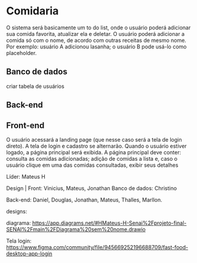 # Comidaria 

O sistema será basicamente um to do list, onde o usuário poderá adicionar sua comida favorita, atualizar ela e deletar.
O usuário poderá adicionar a comida só com o nome, de acordo com outras receitas de mesmo nome. 
Por exemplo: usuário A adicionou lasanha; o usuário B pode usá-lo como placeholder.

## Banco de dados 

criar tabela de usuários 

## Back-end 



## Front-end

O usuário acessará a landing page (que nesse caso será a tela de login direto). A tela de login e cadastro se alternarão.
Quando o usuário estiver logado, a página principal será exibida. A página principal deve conter: consulta as comidas adicionadas; 
adição de comidas a lista e, caso o usuário clique em uma das comidas consultadas, exibir seus detalhes




Líder: Mateus H

Design | Front: Vinicius, Mateus, Jonathan
Banco de dados: Christino

Back-end: Daniel, Douglas, Jonathan, Mateus, Thalles, Marllon.



designs:

diagrama: https://app.diagrams.net/#HMateus-H-Senai%2Fprojeto-final-SENAI%2Fmain%2FDiagrama%20sem%20nome.drawio

Tela login: https://www.figma.com/community/file/945669252196688709/fast-food-desktop-app-login
